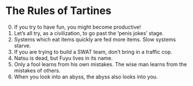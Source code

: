 
The Rules of Tartines
=====================

  0. If you try to have fun, you might become productive!
  0. Let’s all try, as a civilization, to go past the ‘penis jokes’ stage.
  0. Systems which eat items quickly are fed more items. Slow systems starve. <!-- James Somers -->
  0. If you are trying to build a SWAT team, don’t bring in a traffic cop. <!-- Donnie Berkholz -->
  0. Natsu is dead, but Fuyu lives in its name.
  0. Only a fool learns from his own mistakes. The wise man learns from the mistakes of others.
  0. When you look into an abyss, the abyss also looks into you.

